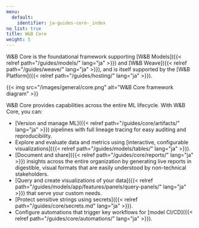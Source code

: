 ```yaml
---
menu:
  default:
    identifier: ja-guides-core-_index
no_list: true
title: W&B Core
weight: 5
---
```


W&B Core is the foundational framework supporting [W&B Models]({{< relref path="/guides/models/" lang="ja" >}}) and [W&B Weave]({{< relref path="/guides/weave/" lang="ja" >}}), and is itself supported by the [W&B Platform]({{< relref path="/guides/hosting/" lang="ja" >}}). 

{{< img src="/images/general/core.png" alt="W&B Core framework diagram" >}}

W&B Core provides capabilities across the entire ML lifecycle. With W&B Core, you can:

- [Version and manage ML]({{< relref path="/guides/core/artifacts/" lang="ja" >}}) pipelines with full lineage tracing for easy auditing and reproducibility.
- Explore and evaluate data and metrics using [interactive, configurable visualizations]({{< relref path="/guides/models/tables/" lang="ja" >}}).
- [Document and share]({{< relref path="/guides/core/reports/" lang="ja" >}}) insights across the entire organization by generating live reports in digestible, visual formats that are easily understood by non-technical stakeholders.
- [Query and create visualizations of your data]({{< relref path="/guides/models/app/features/panels/query-panels/" lang="ja" >}}) that serve your custom needs.
- [Protect sensitive strings using secrets]({{< relref path="/guides/core/secrets.md" lang="ja" >}}).
- Configure automations that trigger key workflows for [model CI/CD]({{< relref path="/guides/core/automations/" lang="ja" >}}).